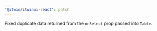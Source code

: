 ```yaml
---
'@itwin/itwinui-react': patch
---
```


Fixed duplicate data returned from the `onSelect` prop passed into `Table`.
